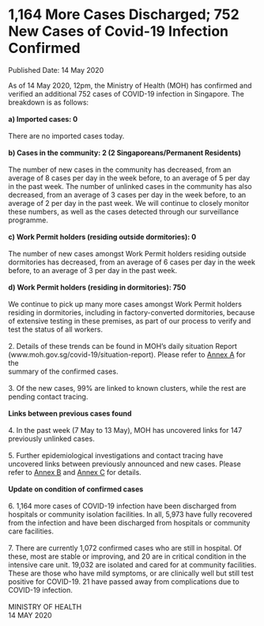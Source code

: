 <html>
    <meta http-equiv="Content-Type" content="text/html; charset=utf-8"/>
    <meta charset="utf-8"/>
    <title>1,164 More Cases Discharged; 752 New Cases of Covid-19 Infection Confirmed</title>
    <body><h1>1,164 More Cases Discharged; 752 New Cases of Covid-19 Infection Confirmed</h1>
    <p>Published Date: 14 May 2020</p> As of 14 May 2020, 12pm, the Ministry of Health (MOH) has confirmed and verified an additional 752 cases of COVID-19 infection in Singapore. The breakdown is as follows:&nbsp;&nbsp;<br><br><strong>a) Imported cases: 0&nbsp;&nbsp;<br><br></strong>There are no imported cases today.&nbsp;&nbsp;<br><br><strong>b) Cases in the community: 2 (2 Singaporeans/Permanent Residents)&nbsp;<br><br></strong>The number of new cases in the community has decreased, from an average of 8 cases per day in the week before, to an average of 5 per day in the past week. The number of unlinked cases in the community has also decreased, from an average of 3 cases per day in the week before, to an average of 2 per day in the past week. We will continue to closely monitor these numbers, as well as the cases detected through our surveillance programme.<br><br><strong>c) Work Permit holders (residing outside dormitories): 0&nbsp;<br><br></strong>The number of new cases amongst Work Permit holders residing outside dormitories has decreased, from an average of 6 cases per day in the week before, to an average of 3 per day in the past week.&nbsp;<br><br><strong>d) Work Permit holders (residing in dormitories): 750&nbsp;<br><br></strong>We continue to pick up many more cases amongst Work Permit holders residing in dormitories, including in factory-converted dormitories, because of extensive testing in these premises, as part of our process to verify and test the status of all workers.&nbsp; <br><br>2. Details of these trends can be found in MOH’s daily situation Report (www.moh.gov.sg/covid-19/situation-report). Please refer to&nbsp;<a href="/docs/librariesprovider5/default-document-library/annex-a211f07ad802340e7950a3356f40b7e9a.pdf?sfvrsn=acf882e1_0" title="Annex A">Annex A</a>&nbsp;for the<br>summary of the confirmed cases. <br><br>3. Of the new cases, 99% are linked to known clusters, while the rest are pending contact tracing.&nbsp;<br><br><strong>Links between previous cases found&nbsp;&nbsp;<br><br></strong>4. In the past week (7 May to 13 May), MOH has uncovered links for 147 previously unlinked cases. <br><br>5. Further epidemiological investigations and contact tracing have uncovered links between previously announced and new cases. Please refer to <a href="/docs/librariesprovider5/default-document-library/annex-b2903a91188834b52a8cbda8ea9166318.pdf?sfvrsn=b1b15924_0" title="Annex B">Annex B</a>&nbsp;and&nbsp;<a href="/docs/librariesprovider5/default-document-library/annex-c4529a7b13bb24192acb43607f0999fea.pdf?sfvrsn=cb86ee6d_0" title="Annex C">Annex C</a> for details.<br><br><strong>Update on condition of confirmed cases&nbsp;<br><br></strong>6. 1,164 more cases of COVID-19 infection have been discharged from hospitals or community isolation facilities. In all, 5,973 have fully recovered from the infection and have been discharged from hospitals or community care facilities. <br><br>7. There are currently 1,072 confirmed cases who are still in hospital. Of these, most are stable or improving, and 20 are in critical condition in the intensive care unit. 19,032 are isolated and cared for at community facilities. These are those who have mild symptoms, or are clinically well but still test positive for COVID-19. 21 have passed away from complications due to COVID-19 infection.<br><br>MINISTRY OF HEALTH<br>14 MAY 2020</body>
</html>